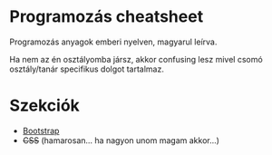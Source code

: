 # Programozás cheatsheet
Programozás anyagok emberi nyelven, magyarul leírva.

Ha nem az én osztályomba jársz, akkor confusing lesz mivel csomó osztály/tanár specifikus dolgot tartalmaz.

# Szekciók
- [Bootstrap](https://github.com/cablesalty/iskola-cheatsheet/blob/main/bootstrap.md)
- ~~CSS~~ (hamarosan... ha nagyon unom magam akkor...)